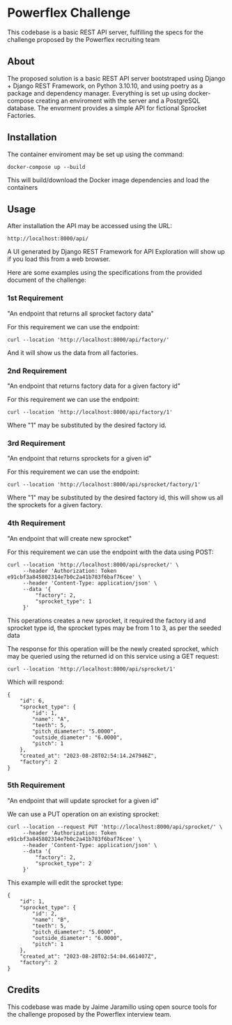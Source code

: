 # Powerflex Challenge

This codebase is a basic REST API server, fulfilling the specs for the challenge proposed by the Powerflex recruiting team

## About

The proposed solution is a basic REST API server bootstraped using Django + Django REST Framework, on Python 3.10.10, and using poetry as a package and dependency manager. Everything is set up using docker-compose creating an enviroment with the server and a PostgreSQL database. The envorment provides a simple API for fictional Sprocket Factories.

## Installation

The container enviroment may be set up using the command:

    docker-compose up --build

This will build/download the Docker image dependencies and load the containers

## Usage

After installation the API may be accessed using the URL:

    http://localhost:8000/api/

A UI generated by Django REST Framework for API Exploration will show up if you load this from a web browser.

Here are some examples using the specifications from the provided document of the challenge:

### 1st Requirement

"An endpoint that returns all sprocket factory data"

For this requirement we can use the endpoint:

    curl --location 'http://localhost:8000/api/factory/'

And it will show us the data from all factories.

### 2nd Requirement

"An endpoint that returns factory data for a given factory id"

For this requirement we can use the endpoint:

    curl --location 'http://localhost:8000/api/factory/1'

Where "1" may be substituted by the desired factory id.

### 3rd Requirement

"An endpoint that returns sprockets for a given id"

For this requirement we can use the endpoint:

    curl --location 'http://localhost:8000/api/sprocket/factory/1'

Where "1" may be substituted by the desired factory id, this will show us all the sprockets for a given factory.

### 4th Requirement

"An endpoint that will create new sprocket"

For this requirement we can use the endpoint with the data using POST:

    curl --location 'http://localhost:8000/api/sprocket/' \
         --header 'Authorization: Token e91cbf3a845802314e7b0c2a41b783f6baf76cee' \
         --header 'Content-Type: application/json' \
         --data '{
             "factory": 2,
             "sprocket_type": 1
         }'

This operations creates a new sprocket, it required the factory id and sprocket type id, the sprocket types may be from 1 to 3, as per the seeded data

The response for this operation will be the newly created sprocket, which may be queried using the returned id on this service using a GET request:

    curl --location 'http://localhost:8000/api/sprocket/1'

Which will respond:

    {
        "id": 6,
        "sprocket_type": {
            "id": 1,
            "name": "A",
            "teeth": 5,
            "pitch_diameter": "5.0000",
            "outside_diameter": "6.0000",
            "pitch": 1
        },
        "created_at": "2023-08-28T02:54:14.247946Z",
        "factory": 2
    }

### 5th Requirement

"An endpoint that will update sprocket for a given id"

We can use a PUT operation on an existing sprocket:

    curl --location --request PUT 'http://localhost:8000/api/sprocket/' \
         --header 'Authorization: Token e91cbf3a845802314e7b0c2a41b783f6baf76cee' \
         --header 'Content-Type: application/json' \
         --data '{
             "factory": 2,
             "sprocket_type": 2
         }'

This example will edit the sprocket type:

    {
        "id": 1,
        "sprocket_type": {
            "id": 2,
            "name": "B",
            "teeth": 5,
            "pitch_diameter": "5.0000",
            "outside_diameter": "6.0000",
            "pitch": 1
        },
        "created_at": "2023-08-28T02:54:04.661407Z",
        "factory": 2
    }

## Credits

This codebase was made by Jaime Jaramillo using open source tools for the challenge proposed by the Powerflex interview team.